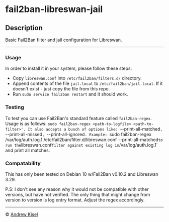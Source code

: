 # fail2ban-libreswan-jail

## Description
Basic Fail2Ban filter and jail configuration for Libreswan.

---

### Usage

In order to install it in your system, please follow these steps:
- Copy `libreswan.conf` into `/etc/fail2ban/filters.d/` directory.
- Append contents of the file `jail.local` to `/etc/fail2ban/jail.local`. If it doesn't exist - just copy the file from this repo.
- Run `sudo service fail2ban restart` and it should work.

### Testing

To test you can use Fail2Ban's standard feature called `fail2ban-regex`. Usage is as follows: `sudo fail2ban-regex <path-to-logfile> <path-to-filter>'.
It also accepts a bunch of options like: `--print-all-matched`, `--print-all-missed`, `--print-all-ignored`.
Example: `sudo fail2ban-regex /var/log/auth.log.1 /etc/fail2ban/filter.d/libreswan.conf --print-all-matched`
to run the `libreswan.conf` filter against existing log in `/var/log/auth.log.1` and print all matches.

### Compatability

This has only been tested on Debian 10 w/Fail2Ban v0.10.2 and Libreswan 3.29. 

P.S: I don't see any reason why it would not be compatible with other versions, but have not verified.
The only thing that might change from version to version is log entry format. Adjust the regex accordingly.

---

© [Andrew Kisel](https://kisel.kisels.net/)
